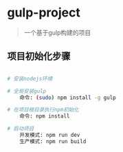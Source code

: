﻿# gulp-project

> 一个基于gulp构建的项目

## 项目初始化步骤

``` bash

# 安装nodejs环境

# 全局安装gulp
    命令: (sudo) npm install -g gulp

# 在项目根目录执行npm初始化
    命令: npm install

# 启动项目
    开发模式: npm run dev
    生产模式: npm run build

```

